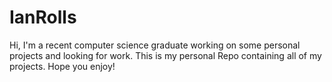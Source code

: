 # IanRolls
Hi, I'm a recent computer science graduate working on some personal projects and looking for work.
This is my personal Repo containing all of my projects. Hope you enjoy!
